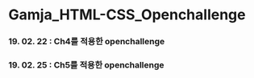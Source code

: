 # Gamja_HTML-CSS_Openchallenge

### 19. 02. 22 : Ch4를 적용한 openchallenge
### 19. 02. 25 : Ch5를 적용한 openchallenge
